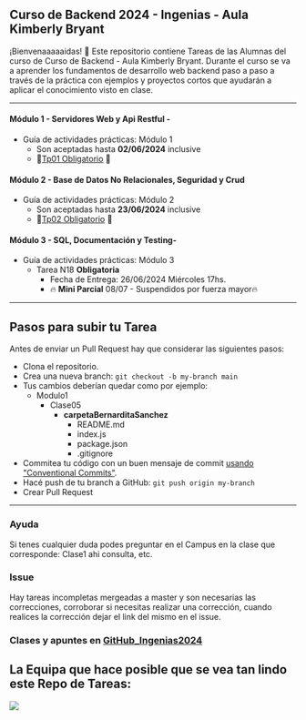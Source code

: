 ## Curso de Backend 2024 - Ingenias - Aula Kimberly Bryant

¡Bienvenaaaaaidas! 👋 Este repositorio contiene Tareas de las Alumnas del curso de Curso de Backend - Aula Kimberly Bryant. Durante el curso se va a aprender los fundamentos de desarrollo web backend paso a paso a través de la práctica con ejemplos y proyectos cortos que ayudarán a aplicar el conocimiento visto en clase. 

---

#### Módulo 1 - Servidores Web y Api Restful -
* Guía de actividades prácticas: Módulo 1
  - Son aceptadas hasta **02/06/2024** inclusive
  - 🙌[Tp01 Obligatorio](https://github.com/mariaelisaaraya/tp1ObligatorioIngenias) 🙌

#### Módulo 2 - Base de Datos No Relacionales, Seguridad y Crud 
* Guía de actividades prácticas: Módulo 2
  - Son aceptadas hasta **23/06/2024** inclusive
  - 🙌[Tp02 Obligatorio](https://github.com/mariaelisaaraya/tp2ObligatorioIngenias) 🙌

#### Módulo 3 - SQL, Documentación y Testing- 
* Guía de actividades prácticas: Módulo 3
  - Tarea N18 **Obligatoria**
    - Fecha de Entrega: 26/06/2024 Miércoles 17hs.
    - 🔥 **Mini Parcial** 08/07 - Suspendidos por fuerza mayor🔥

---

## Pasos para subir tu Tarea

Antes de enviar un Pull Request hay que considerar las siguientes pasos:

- Clona el repositorio.
- Crea una nueva branch: `git checkout -b my-branch main`
- Tus cambios deberían quedar como por ejemplo:
    - Modulo1
        - Clase05
            -  **carpetaBernarditaSanchez**
                - README.md
                - index.js
                - package.json
                - .gitignore
- Commitea tu código con un buen mensaje de commit [usando "Conventional Commits"](https://www.youtube.com/watch?v=SigVVJmUGv8).
- Hacé push de tu branch a GitHub: `git push origin my-branch`
- Crear Pull Request

---

### Ayuda

Si tenes  cualquier duda podes preguntar en el Campus en la clase que corresponde: Clase1 ahi consulta, etc.

### Issue

Hay tareas incompletas mergeadas a master y son necesarias las correcciones, corroborar si necesitas realizar una corrección, cuando realices la corrección dejar el link del mismo en el issue.

### Clases y apuntes en [GitHub_Ingenias2024](https://github.com/jeanmunoz23/Ingenias-Backend-2024)

## La Equipa que hace posible que se vea tan lindo este Repo de Tareas:

<a href="https://github.com/mariaelisaaraya/tareasIngeniasAlumnas/graphs/contributors">
  <img src="https://contrib.rocks/image?repo=mariaelisaaraya/tareasIngeniasAlumnas" />
</a>
